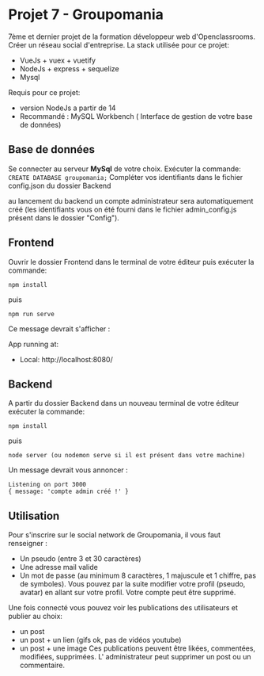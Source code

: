 # Projet 7 - Groupomania

7ème et dernier projet de la formation développeur web d'Openclassrooms.
Créer un réseau social d'entreprise.
La stack utilisée pour ce projet:

- VueJs + vuex + vuetify
- NodeJs + express + sequelize
- Mysql

Requis pour ce projet:

- version NodeJs a partir de 14
- Recommandé : MySQL Workbench ( Interface de gestion de votre base de données)

## Base de données

Se connecter au serveur **MySql** de votre choix.
Exécuter la commande: `CREATE DATABASE groupomania;`
Compléter vos identifiants dans le fichier config.json du dossier Backend

au lancement du backend un compte administrateur sera automatiquement créé
(les identifiants vous on été fourni dans le fichier admin_config.js présent dans le dossier "Config").

## Frontend

Ouvrir le dossier Frontend dans le terminal de votre éditeur puis exécuter la commande:

    npm install

puis

    npm run serve

Ce message devrait s'afficher :

App running at:

- Local: http://localhost:8080/

## Backend

A partir du dossier Backend dans un nouveau terminal de votre éditeur exécuter la commande:

    npm install

puis

    node server (ou nodemon serve si il est présent dans votre machine)

Un message devrait vous annoncer :

    Listening on port 3000
    { message: 'compte admin créé !' }

## Utilisation

Pour s'inscrire sur le social network de Groupomania, il vous faut renseigner :

- Un pseudo (entre 3 et 30 caractères)
- Une adresse mail valide
- Un mot de passe (au minimum 8 caractères, 1 majuscule et 1 chiffre, pas de symboles).
  Vous pouvez par la suite modifier votre profil (pseudo, avatar) en allant sur votre profil. Votre compte peut être supprimé.

Une fois connecté vous pouvez voir les publications des utilisateurs et publier au choix:

- un post
- un post + un lien (gifs ok, pas de vidéos youtube)
- un post + une image
  Ces publications peuvent être likées, commentées, modifiées, supprimées.
  L' administrateur peut supprimer un post ou un commentaire.
